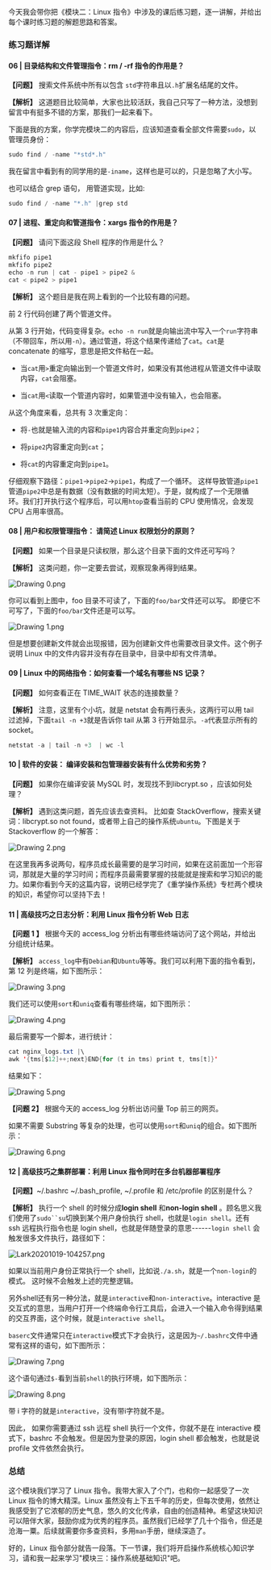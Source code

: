 今天我会带你把《模块二：Linux 指令》中涉及的课后练习题，逐一讲解，并给出每个课时练习题的解题思路和答案。

### 练习题详解

#### 06 \| 目录结构和文件管理指令：rm / -rf 指令的作用是？

**【问题】** 搜索文件系统中所有以包含 `std`字符串且以`.h`扩展名结尾的文件。

**【解析】** 这道题目比较简单，大家也比较活跃，我自己只写了一种方法，没想到留言中有挺多不错的方案，那我们一起来看下。

下面是我的方案，你学完模块二的内容后，应该知道查看全部文件需要`sudo`，以管理员身份：

```java
sudo find / -name "*std*.h"
```

我在留言中看到有的同学用的是`-iname`，这样也是可以的，只是忽略了大小写。

也可以结合 grep 语句， 用管道实现，比如:

```java
sudo find / -name "*.h" |grep std
```

#### 07 \| 进程、重定向和管道指令：xargs 指令的作用是？

**【问题】** 请问下面这段 Shell 程序的作用是什么？

```java
mkfifo pipe1
mkfifo pipe2
echo -n run | cat - pipe1 > pipe2 &
cat < pipe2 > pipe1
```

**【解析】** 这个题目是我在网上看到的一个比较有趣的问题。

前 2 行代码创建了两个管道文件。

从第 3 行开始，代码变得复杂。`echo -n run`就是向输出流中写入一个`run`字符串（不带回车，所以用`-n`）。通过管道，将这个结果传递给了`cat`。`cat`是 concatenate 的缩写，意思是把文件粘在一起。

* 当`cat`用`>`重定向输出到一个管道文件时，如果没有其他进程从管道文件中读取内容，`cat`会阻塞。

* 当`cat`用`<`读取一个管道内容时，如果管道中没有输入，也会阻塞。

从这个角度来看，总共有 3 次重定向：

* 将`-`也就是输入流的内容和`pipe1`内容合并重定向到`pipe2`；

* 将`pipe2`内容重定向到`cat`；

* 将`cat`的内容重定向到`pipe1`。

仔细观察下路径：`pipe1`-\>`pipe2`-\>`pipe1`，构成了一个循环。 这样导致管道`pipe1`管道`pipe2`中总是有数据（没有数据的时间太短）。于是，就构成了一个无限循环。我们打开执行这个程序后，可以用`htop`查看当前的 CPU 使用情况，会发现 CPU 占用率很高。

#### 08 \| 用户和权限管理指令： 请简述 Linux 权限划分的原则？

**【问题】** 如果一个目录是只读权限，那么这个目录下面的文件还可写吗？

**【解析】** 这类问题，你一定要去尝试，观察现象再得到结果。

![Drawing 0.png](https://s0.lgstatic.com/i/image/M00/5F/76/Ciqc1F-JYOSAEeZOAAK-jHkfQpk505.png)

你可以看到上图中，foo 目录不可读了，下面的`foo/bar`文件还可以写。 即便它不可写了，下面的`foo/bar`文件还是可以写。

![Drawing 1.png](https://s0.lgstatic.com/i/image/M00/5F/76/Ciqc1F-JYOuACHgqAADld0-OED0560.png)

但是想要创建新文件就会出现报错，因为创建新文件也需要改目录文件。这个例子说明 Linux 中的文件内容并没有存在目录中，目录中却有文件清单。

#### 09 \| Linux 中的网络指令：如何查看一个域名有哪些 NS 记录？

**【问题】** 如何查看正在 TIME_WAIT 状态的连接数量？

**【解析】** 注意，这里有个小坑，就是 netstat 会有两行表头，这两行可以用 tail 过滤掉，下面`tail -n +3`就是告诉你 tail 从第 3 行开始显示。`-a`代表显示所有的 socket。

```java
netstat -a | tail -n +3  | wc -l
```

#### 10 \| 软件的安装： 编译安装和包管理器安装有什么优势和劣势？

**【问题】** 如果你在编译安装 MySQL 时，发现找不到libcrypt.so ，应该如何处理？

**【解析】** 遇到这类问题，首先应该去查资料。 比如查 StackOverflow，搜索关键词：libcrypt.so not found，或者带上自己的操作系统`ubuntu`。下图是关于 Stackoverflow 的一个解答：

![Drawing 2.png](https://s0.lgstatic.com/i/image/M00/5F/76/Ciqc1F-JYUSACvI4AABGKWEIwZc693.png)

在这里我再多说两句，程序员成长最需要的是学习时间，如果在这前面加一个形容词，那就是大量的学习时间；而程序员最需要掌握的技能就是搜索和学习知识的能力。如果你看到今天的这篇内容，说明已经学完了《重学操作系统》专栏两个模块的知识，希望你可以坚持下去！

#### 11 \| 高级技巧之日志分析：利用 Linux 指令分析 Web 日志

**【问题 1 】** 根据今天的 access_log 分析出有哪些终端访问了这个网站，并给出分组统计结果。

**【解析】** `access_log`中有`Debian`和`Ubuntu`等等。我们可以利用下面的指令看到，第 12 列是终端，如下图所示：

![Drawing 3.png](https://s0.lgstatic.com/i/image/M00/5F/77/Ciqc1F-JYVKAeXxWAAFX4ed-XgU367.png)

我们还可以使用`sort`和`uniq`查看有哪些终端，如下图所示：

![Drawing 4.png](https://s0.lgstatic.com/i/image/M00/5F/77/Ciqc1F-JYVqABf8YAAJ8F9oyYEk538.png)

最后需要写一个脚本，进行统计：

```java
cat nginx_logs.txt |\
awk '{tms[$12]++;next}END{for (t in tms) print t, tms[t]}'
```

结果如下：

![Drawing 5.png](https://s0.lgstatic.com/i/image/M00/5F/82/CgqCHl-JYWCAQ5S7AALOO3VxYyE532.png)

**【问题 2】** 根据今天的 access_log 分析出访问量 Top 前三的网页。

如果不需要 Substring 等复杂的处理，也可以使用`sort`和`uniq`的组合。如下图所示：

![Drawing 6.png](https://s0.lgstatic.com/i/image/M00/5F/82/CgqCHl-JYWmASpWzAAHX7u4P8x4076.png)

#### 12 \| 高级技巧之集群部署：利用 Linux 指令同时在多台机器部署程序

**【问题】**\~/.bashrc \~/.bash_profile, \~/.profile 和 /etc/profile 的区别是什么？

**【解析】** 执行一个 shell 的时候分成**login shell** 和**non-login shell** 。顾名思义我们使用了```sudo``su```切换到某个用户身份执行 shell，也就是`login shell`。还有 ssh 远程执行指令也是 login shell，也就是伴随登录的意思------`login shell` 会触发很多文件执行，路径如下：

![Lark20201019-104257.png](https://s0.lgstatic.com/i/image/M00/60/2F/CgqCHl-M_a2AB4DCAABaALYsBvA370.png)

如果以当前用户身份正常执行一个 shell，比如说`./a.sh`，就是一个`non-login`的模式。 这时候不会触发上述的完整逻辑。

另外shell还有另一种分法，就是`interactive`和`non-interactive`。interactive 是交互式的意思，当用户打开一个终端命令行工具后，会进入一个输入命令得到结果的交互界面，这个时候，就是`interactive shell`。

`baserc`文件通常只在`interactive`模式下才会执行，这是因为`~/.bashrc`文件中通常有这样的语句，如下图所示：

![Drawing 7.png](https://s0.lgstatic.com/i/image/M00/5F/82/CgqCHl-JYZmAU3eiAADOD88ztPA917.png)

这个语句通过`$-`看到当前`shell`的执行环境，如下图所示：

![Drawing 8.png](https://s0.lgstatic.com/i/image/M00/5F/77/Ciqc1F-JYZ-AKItgAABi7Cu95fc751.png)

带 i 字符的就是`interactive`，没有带i字符就不是。

因此， 如果你需要通过 ssh 远程 shell 执行一个文件，你就不是在 interactive 模式下，bashrc 不会触发。但是因为登录的原因，login shell 都会触发，也就是说 profile 文件依然会执行。

### 总结

这个模块我们学习了 Linux 指令。我带大家入了个门，也和你一起感受了一次 Linux 指令的博大精深。Linux 虽然没有上下五千年的历史，但每次使用，依然让我感受到了它浓郁的历史气息，悠久的文化传承，自由的创造精神。希望这块知识可以陪伴大家，鼓励你成为优秀的程序员。虽然我们已经学了几十个指令，但还是沧海一粟。后续就需要你多查资料，多用`man`手册，继续深造了。

好的，Linux 指令部分就告一段落。下一节课，我们将开启操作系统核心知识学习，请和我一起来学习"模块三：操作系统基础知识"吧。
